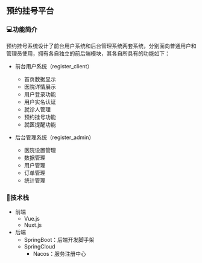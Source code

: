 ## 预约挂号平台

### 💻功能简介
预约挂号系统设计了前台用户系统和后台管理系统两套系统，分别面向普通用户和管理员使用，拥有各自独立的前后端模块，其各自所具有的功能如下：
- 前台用户系统（register_client）
  - 首页数据显示
  - 医院详情展示
  - 用户登录功能
  - 用户实名认证
  - 就诊人管理
  - 预约挂号功能
  - 就医提醒功能
 
- 后台管理系统（register_admin）
  - 医院设置管理
  - 数据管理 
  - 用户管理
  - 订单管理
  - 统计管理

### 🔧技术栈
- 前端
  - Vue.js
  - Nuxt.js
- 后端
  - SpringBoot：后端开发脚手架
  - SpringCloud
    - Nacos：服务注册中心
